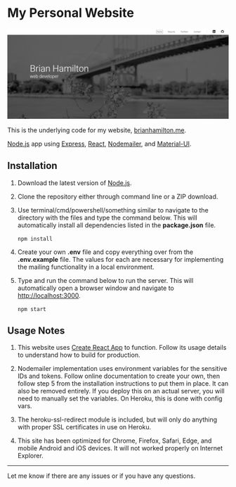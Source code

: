 # My Personal Website

![Website Preview](/public/images/preview.png?raw=true "Website Preview")

This is the underlying code for my website, [brianhamilton.me](https://www.brianhamilton.me/).

[Node.js](https://nodejs.org/en/) app using [Express](https://expressjs.com/), [React](https://reactjs.org/), [Nodemailer](https://nodemailer.com/about/), and [Material-UI](https://material-ui.com/).

## Installation

1. Download the latest version of [Node.js](https://nodejs.org/en/).

2. Clone the repository either through command line or a ZIP download.

3. Use terminal/cmd/powershell/something similar to navigate to the directory with the files and type the command below. This will automatically install all dependencies listed in the **package.json** file.

    ```
    npm install
    ```

4. Create your own **.env** file and copy everything over from the **.env.example** file. The values for each are necessary for implementing the mailing functionality in a local environment.
    
5. Type and run the command below to run the server. This will automatically open a browser window and navigate to [http://localhost:3000](http://localhost:3000).

    ```
    npm start
    ```

## Usage Notes

1. This website uses [Create React App](https://github.com/facebook/create-react-app) to function. Follow its usage details to understand how to build for production.

2. Nodemailer implementation uses environment variables for the sensitive IDs and tokens. Follow online documentation to create your own, then follow step 5 from the installation instructions to put them in place. It can also be removed entirely. If you deploy this on an actual server, you will need to manually set the variables. On Heroku, this is done with config vars.

3. The heroku-ssl-redirect module is included, but will only do anything with proper SSL certificates in use on Heroku.

4. This site has been optimized for Chrome, Firefox, Safari, Edge, and mobile Android and iOS devices. It will not worked properly on Internet Explorer.

---

Let me know if there are any issues or if you have any questions.
